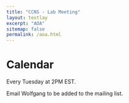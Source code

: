 ```yaml
---
title: "CCNS - Lab Meeting"
layout: textlay
excerpt: "AOA"
sitemap: false
permalink: /aoa.html
---
```


# Calendar

Every Tuesday at 2PM EST.

Email Wolfgang to be added to the mailing list. 
